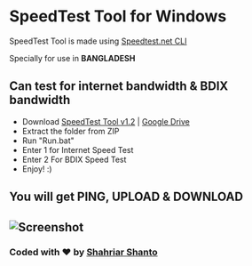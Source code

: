 # SpeedTest Tool for Windows
SpeedTest Tool is made using [Speedtest.net CLI](https://www.speedtest.net/apps/cli)

Specially for use in **BANGLADESH**

## Can test for internet bandwidth & BDIX bandwidth
- Download [SpeedTest Tool v1.2](https://github.com/ShahriarShanto/SpeedTest-Tool/releases/download/v1.2/SpeedTest.Tool.v1.2.zip) | [Google Drive](http://bit.ly/SpeedTestToolV2)
- Extract the folder from ZIP
- Run "Run.bat"
- Enter 1 for Internet Speed Test
- Enter 2 For BDIX Speed Test
- Enjoy! :)

## You will get PING, UPLOAD & DOWNLOAD
![Screenshot](https://i.ibb.co/JrNSVT4/image.png)
---
### Coded with ♥ by [Shahriar Shanto](https://www.facebook.com/Shahriar1234)
